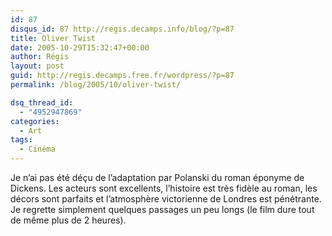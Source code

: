 ```yaml
---
id: 87
disqus_id: 87 http://regis.decamps.info/blog/?p=87
title: Oliver Twist
date: 2005-10-29T15:32:47+00:00
author: Régis
layout: post
guid: http://regis.decamps.free.fr/wordpress/?p=87
permalink: /blog/2005/10/oliver-twist/

dsq_thread_id:
  - "4952947869"
categories:
  - Art
tags:
  - Cinéma
---
```

Je n’ai pas été déçu de l’adaptation par Polanski du roman éponyme de Dickens. Les acteurs sont excellents, l’histoire est très fidèle au roman, les décors sont parfaits et l’atmosphère victorienne de Londres est pénétrante. Je regrette simplement quelques passages un peu longs (le film dure tout de même plus de 2 heures).
